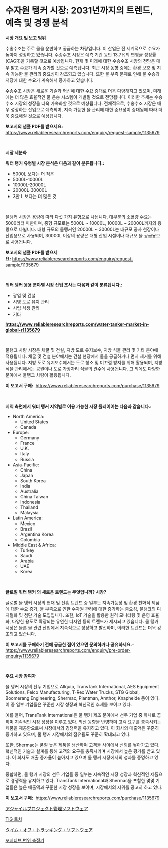 <p><h1>수자원 탱커 시장: 2031년까지의 트렌드, 예측 및 경쟁 분석</h1></p><p><strong>시장 개요 및 보고 범위</strong></p>
<p><p>수송수조는 주로 물을 운반하고 공급하는 차량입니다. 이 산업은 전 세계적으로 수요가 높아져 성장하고 있습니다. 수송수조 시장은 예측 기간 동안 13.7%의 연평균 성장률(CAGR)을 기록할 것으로 예상됩니다. 현재 및 미래에 대한 수송수조 시장의 전망은 매우 밝고 수요가 계속 증가할 것으로 예측됩니다. 최근 시장 동향 중에는 환경 보호 및 지속 가능한 물 관리의 중요성이 강조되고 있습니다. 또한 물 부족 문제로 인해 물 수송과 저장에 대한 수요가 계속해서 증가하고 있습니다.</p><p>수송수조 시장은 새로운 기술과 혁신에 대한 수요 증대로 더욱 다양해지고 있으며, 미래에는 더 많은 효율적인 물 운송 시스템이 개발될 것으로 전망됩니다. 이러한 추세는 수송수조 시장의 성장을 더욱 가속화할 것으로 예상됩니다. 전체적으로, 수송수조 시장은 매우 성장하는 산업으로 예측되며, 지속 가능한 물 관리에 대한 중요성이 증대됨에 따라 더욱 중요해질 것으로 예상됩니다.</p></p>
<p><strong>보고서의 샘플 PDF를 받으세요:</strong> <a href="https://www.reliableresearchreports.com/enquiry/request-sample/1135679">https://www.reliableresearchreports.com/enquiry/request-sample/1135679</a></p>
<p>&nbsp;</p>
<p><strong>시장 세분화</strong></p>
<p><strong>워터 탱커 유형별 시장 분석은 다음과 같이 분류됩니다.:</strong></p>
<p><ul><li>5000L 보다는 더 적은</li><li>5000L-10000L</li><li>10000L-20000L</li><li>20000L-30000L</li><li>3만 L 보다는 더 많은 것</li></ul></p>
<p>&nbsp;</p>
<p><p>물탱커 시장은 용량에 따라 다섯 가지 유형으로 나뉩니다.  대부분의 소혈량 수요는 5000리터 미만이며, 중형 규모로는 5000L ~ 10000L,  10000L ~ 20000L까지의 용량으로 나뉩니다. 대형 규모의 물탱커인 20000L ~ 30000L는 대규모 공사 현장이나 산업용으로 사용되며,  30000L 이상의 용량은 대형 산업 시설이나 대규모 물 공급용으로 사용됩니다.</p></p>
<p><strong>보고서의 샘플 PDF를 받으세요:</strong>&nbsp;<a href="https://www.reliableresearchreports.com/enquiry/request-sample/1135679">https://www.reliableresearchreports.com/enquiry/request-sample/1135679</a></p>
<p>&nbsp;</p>
<p><strong> 워터 탱커 응용 분야별 시장 산업 조사는 다음과 같이 분류됩니다.:</strong></p>
<p><ul><li>광업 및 건설</li><li>시영 도로 유지 관리</li><li>시립 식생 관리</li><li>기타</li></ul></p>
<p><strong><a href="https://www.reliableresearchreports.com/water-tanker-market-in-global-r1135679">https://www.reliableresearchreports.com/water-tanker-market-in-global-r1135679</a></strong></p>
<p>&nbsp;</p>
<p><p>물탱크 차량 시장은 채굴 및 건설, 지방 도로 유지보수, 지방 식물 관리 및 기타 분야에 적용됩니다. 채굴 및 건설 분야에서는 건설 현장에서 물을 공급하거나 먼지 제거를 위해 사용됩니다. 지방 도로 유지보수에서는 도로 청소 및 미끄럼 방지를 위해 활용되며, 지방 식물 관리에서는 공원이나 도로 가장자리 식물의 관수에 사용됩니다. 그 외에도 다양한 분야에서 물탱크 차량이 활용됩니다.</p></p>
<p><strong>이 보고서 구매:</strong>&nbsp; <a href="https://www.reliableresearchreports.com/purchase/1135679">https://www.reliableresearchreports.com/purchase/1135679</a></p>
<p>&nbsp;</p>
<p><strong>지역 측면에서 워터 탱커 지역별로 이용 가능한 시장 플레이어는 다음과 같습니다.:</strong></p>
<p><ul>
    <li>
        North America:
        <ul>
            <li>United States</li>
            <li>Canada</li>
        </ul>
    </li>
    <li>
        Europe:
        <ul>
            <li>Germany</li>
            <li>France</li>
            <li>U.K.</li>
            <li>Italy</li>
            <li>Russia</li>
        </ul>
    </li>
    <li>
        Asia-Pacific:
        <ul>
            <li>China</li>
            <li>Japan</li>
            <li>South Korea</li>
            <li>India</li>
            <li>Australia</li>
            <li>China Taiwan</li>
            <li>Indonesia</li>
            <li>Thailand</li>
            <li>Malaysia</li>
        </ul>
    </li>
    <li>
        Latin America:
        <ul>
            <li>Mexico</li>
            <li>Brazil</li>
            <li>Argentina Korea</li>
            <li>Colombia</li>
        </ul>
    </li>
    <li>
        Middle East & Africa:
        <ul>
            <li>Turkey</li>
            <li>Saudi</li>
            <li>Arabia</li>
            <li>UAE</li>
            <li>Korea</li>
        </ul>
    </li>
    </ul></p>
<p>&nbsp;</p>
<p><strong>글로벌 워터 탱커 의 새로운 트렌드는 무엇입니까? 시장?</strong></p>
<p><p>글로벌 물 탱커 시장의 현재 및 신흥 트렌드 중 일부는 지속가능성 및 환경 친화적 제품에 대한 수요 증가, 물 부족으로 인한 수자원 관리에 대한 증가하는 중요성, 물탱크의 디지털화 및 첨단 기술 도입입니다. 또한, IoT 기술을 활용한 원격 모니터링 및 운영 효율화, 다양한 용도로 확장되는 유연한 디자인 등의 트렌드가 제시되고 있습니다. 물 탱커 시장은 물론 물 관련 산업에서 지속적으로 성장하고 발전하며, 이러한 트렌드는 더욱 강조되고 있습니다.</p></p>
<p><strong>이 보고서를 구매하기 전에 궁금한 점이 있으면 문의하거나 공유하세요.</strong>- <a href="https://www.reliableresearchreports.com/enquiry/pre-order-enquiry/1135679">https://www.reliableresearchreports.com/enquiry/pre-order-enquiry/1135679</a></p>
<p>&nbsp;</p>
<p><strong>주요 시장 참여자</strong></p>
<p><p>물 탱커 시장의 선두 기업으로 Allquip, TransTank International, AES Equipment Solutions, Felco Manufacturing, T-Rex Water Trucks, STG Global, Boomerang Engineering, Shermac, Plantman, Amthor, Knapheide 등이 있다. 이 중 일부 기업들은 꾸준한 시장 성장과 혁신적인 추세를 보이고 있다.</p><p>예를 들어, TransTank International은 물 탱커 제조 분야에서 선두 기업 중 하나로 꼽히며 지속적인 시장 성장을 이루고 있다. 최신 동향을 반영하며 고객 요구를 충족시키는 제품을 제공함으로써 시장에서의 경쟁력을 유지하고 있다. 이 회사의 매출액은 꾸준히 증가하고 있으며, 물 탱커 시장에서의 점유율도 꾸준히 확대되고 있다.</p><p>또한, Shermac는 품질 높은 제품을 생산하며 고객들 사이에서 신뢰를 쌓아가고 있다. 혁신적인 기술과 설계를 통해 고객의 요구를 충족시키며 시장에서 높은 평가를 받고 있다. 이 회사도 매출 증가율이 높아지고 있으며 물 탱커 시장에서의 성과를 증명하고 있다.</p><p>종합하면, 물 탱커 시장의 선두 기업들 중 일부는 지속적인 시장 성장과 혁신적인 제품으로 경쟁력을 유지하고 있다. TransTank International과 Shermac을 포함한 몇몇 기업들은 높은 매출액과 꾸준한 시장 성장을 보이며, 시장에서의 지위를 공고히 하고 있다.</p></p>
<p><strong>이 보고서 구매:</strong>&nbsp;&nbsp;<a href="https://www.reliableresearchreports.com/purchase/1135679">https://www.reliableresearchreports.com/purchase/1135679</a></p>
<p><p><a href="https://medium.com/@kingmsvie/%E3%82%A2%E3%82%B8%E3%83%A3%E3%82%A4%E3%83%AB%E3%83%97%E3%83%AD%E3%82%B8%E3%82%A7%E3%82%AF%E3%83%88%E7%AE%A1%E7%90%86%E3%82%BD%E3%83%95%E3%83%88%E3%82%A6%E3%82%A7%E3%82%A2%E5%B8%82%E5%A0%B4%E5%88%86%E6%9E%90-%E3%81%9D%E3%81%AEcagr-%E5%B8%82%E5%A0%B4%E3%82%BB%E3%82%B0%E3%83%A1%E3%83%B3%E3%83%86%E3%83%BC%E3%82%B7%E3%83%A7%E3%83%B3-%E3%81%8A%E3%82%88%E3%81%B3%E3%82%B0%E3%83%AD%E3%83%BC%E3%83%90%E3%83%AB%E7%94%A3%E6%A5%AD%E6%A6%82%E8%A6%81-645c2f6049b7">アジャイルプロジェクト管理ソフトウェア</a></p><p><a href="https://medium.com/@heisenberg6587768/%ED%8B%B0%EA%B7%B8-%ED%86%A0%EC%B9%98-%EC%8B%9C%EC%9E%A5-%EA%B7%9C%EB%AA%A8-%EC%8B%9C%EC%9E%A5-%EC%A0%84%EB%A7%9D-%EB%B0%8F-%EC%8B%9C%EC%9E%A5-%EC%98%88%EC%B8%A1-2024%EB%85%84%EB%B6%80%ED%84%B0-2031%EB%85%84%EA%B9%8C%EC%A7%80-bdf20865863c">TIG 토치</a></p><p><a href="https://medium.com/@nairn_boy/%E4%BC%91%E6%9A%87%E8%BF%BD%E8%B7%A1%E3%82%BD%E3%83%95%E3%83%88%E3%82%A6%E3%82%A7%E3%82%A2%E5%B8%82%E5%A0%B4%E3%81%AE%E6%8C%87%E6%A8%99%E3%82%92%E8%A7%A3%E8%AA%AD%E3%81%99%E3%82%8B-%E5%B8%82%E5%A0%B4%E3%82%B7%E3%82%A7%E3%82%A2-%E3%83%88%E3%83%AC%E3%83%B3%E3%83%89-%E6%88%90%E9%95%B7%E3%83%91%E3%82%BF%E3%83%BC%E3%83%B3-08a826a04148">タイム・オフ・トラッキング・ソフトウェア</a></p><p><a href="https://medium.com/@duculucescu2022/%EA%B8%8D%EC%A0%95%EC%A0%81-%EB%B3%80%EC%9C%84-%EB%AF%B8%ED%84%B0-%EC%8B%9C%EC%9E%A5-%EC%A1%B0%EC%82%AC-%EB%B3%B4%EA%B3%A0%EC%84%9C-%EC%97%AD%EC%82%AC-%EB%B0%8F-%EC%98%88%EC%B8%A1-2024%EB%85%84%EB%B6%80%ED%84%B0-2031%EB%85%84%EA%B9%8C%EC%A7%80-2249c3e40b1e">포지티브 변위 측정기</a></p></p>
